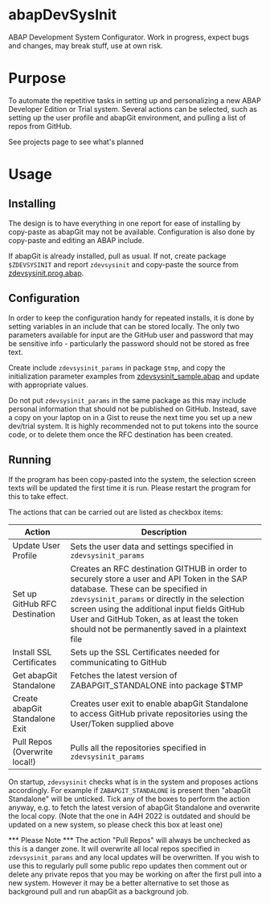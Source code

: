 # abapDevSysInit
ABAP Development System Configurator. 
Work in progress, expect bugs and changes, may break stuff, use at own risk.

# Purpose
To automate the repetitive tasks in setting up and personalizing a new ABAP Developer Edition or Trial system. Several actions can be selected, such as setting up the user profile and abapGit environment, and pulling a list of repos from GitHub.

See projects page to see what's planned

# Usage
## Installing
The design is to have everything in one report for ease of installing by copy-paste
as abapGit may not be available. Configuration is also done by copy-paste and editing 
an ABAP include.

If abapGit is already installed, pull as usual. If not, create package `$ZDEVSYSINIT` and report `zdevsysinit` and copy-paste 
the source from [zdevsysinit.prog.abap](https://raw.githubusercontent.com/pokrakam/abapDevSysInit/main/src/zdevsysinit.prog.abap).

## Configuration
In order to keep the configuration handy for repeated installs, it is done by setting variables in an include that can be stored locally. The only two parameters available for input are the GitHub user and password that may be sensitive info - particularly the password should not be stored as free text.

Create include `zdevsysinit_params` in package `$tmp`, and copy the initialization parameter examples from [zdevsysinit_sample.abap](https://raw.githubusercontent.com/pokrakam/abapDevSysInit/main/zdevsysinit_sample.abap) 
and update with appropriate values.

Do not put `zdevsysinit_params` in the same package as this may include personal 
information that should not be published on GitHub. Instead, save a copy on your 
laptop on in a Gist to reuse the next time you set up a new dev/trial system. 
It is highly recommended not to put tokens into the source code, or to delete 
them once the RFC destination has been created.

## Running
If the program has been copy-pasted into the system, the selection screen texts will be updated the first time it is run. Please restart the program for this to take effect.

The actions that can be carried out are listed as checkbox items: 

|Action|Description|
|------|-----------|
|Update User Profile|Sets the user data and settings specified in `zdevsysinit_params`|
|Set up GitHub RFC Destination|Creates an RFC destination GITHUB in order to securely store a user and API Token in the SAP database. These can be specified in `zdevsysinit_params` or directly in the selection screen using the additional input fields GitHub User and GitHub Token, as at least the token should not be permanently saved in a plaintext file|
|Install SSL Certificates|Sets up the SSL Certificates needed for communicating to GitHub|
|Get abapGit Standalone|Fetches the latest version of ZABAPGIT_STANDALONE into package $TMP|
|Create abapGit Standalone Exit|Creates user exit to enable abapGit Standalone to access GitHub private repositories using the User/Token supplied above|
|Pull Repos (Overwrite local!)|Pulls all the repositories specified in `zdevsysinit_params`|

On startup, `zdevsysinit` checks what is in the system and proposes actions accordingly. For example if `ZABAPGIT_STANDALONE` is present then "abapGit Standalone" will be unticked. 
Tick any of the boxes to perform the action anyway, e.g. to fetch the latest version of abapGit Standalone and overwrite the local copy. (Note that the one in A4H 2022 is outdated and should be updated on a new system, so please check this box at least one)

*** Please Note *** The action "Pull Repos" will always be unchecked as this is a danger zone. It will overwrite all local repos specified in `zdevsysinit_params` and any local updates will be overwritten. If you wish to use this to regularly pull some public repo updates then comment out or delete any private repos that you may be working on after the first pull into a new system. However it may be a better alternative to set those as background pull and run abapGit as a background job.